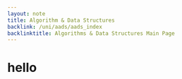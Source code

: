```yaml
---
layout: note
title: Algorithm & Data Structures
backlink: /uni/aads/aads_index
backlinktitle: Algorithms & Data Structures Main Page
---
```


# hello #

